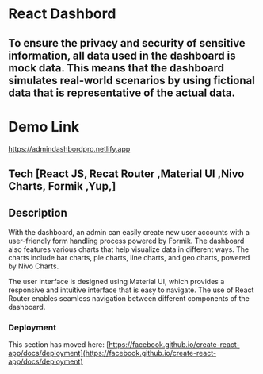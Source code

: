 # React Dashbord

## To ensure the privacy and security of sensitive information, all data used in the dashboard is mock data. This means that the dashboard simulates real-world scenarios by using fictional data that is representative of the actual data.

# Demo Link
https://admindashbordpro.netlify.app

## Tech [React JS, Recat Router ,Material UI ,Nivo Charts, Formik ,Yup,]

## Description
With the dashboard, an admin can easily create new user accounts with a user-friendly form handling process powered by Formik. The dashboard also features various charts that help visualize data in different ways. The charts include bar charts, pie charts, line charts, and geo charts, powered by Nivo Charts.

The user interface is designed using Material UI, which provides a responsive and intuitive interface that is easy to navigate. The use of React Router enables seamless navigation between different components of the dashboard.













### Deployment

This section has moved here: [https://facebook.github.io/create-react-app/docs/deployment](https://facebook.github.io/create-react-app/docs/deployment)

